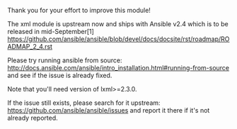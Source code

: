 Thank you for your effort to improve this module!

The xml module is upstream now and ships with Ansible v2.4 which is to be released in mid-September[1]
https://github.com/ansible/ansible/blob/devel/docs/docsite/rst/roadmap/ROADMAP_2_4.rst

Please try running ansible from source:
http://docs.ansible.com/ansible/intro_installation.html#running-from-source
and see if the issue is already fixed.

Note that you'll need version of lxml>=2.3.0.

If the issue still exists, please search for it upstream:
https://github.com/ansible/ansible/issues
and report it there if it's not already reported.
